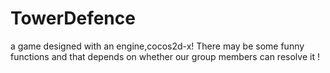 # TowerDefence
a game designed with an engine,cocos2d-x!
There may be some funny functions and that depends on whether our group members can resolve it !

